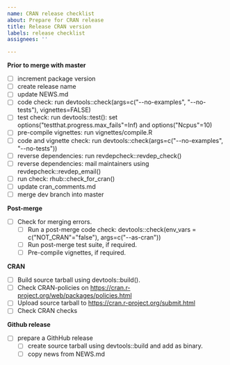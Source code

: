 ```yaml
---
name: CRAN release checklist
about: Prepare for CRAN release
title: Release CRAN version
labels: release checklist
assignees: ''

---
```


**Prior to merge with master**
- [ ] increment package version
- [ ] create release name
- [ ] update NEWS.md
- [ ] code check: run devtools::check(args=c("--no-examples", "--no-tests"), vignettes=FALSE)
- [ ] test check: run devtools::test(): set options("testthat.progress.max_fails"=Inf) and options("Ncpus"=10)
- [ ] pre-compile vignettes: run vignettes/compile.R
- [ ] code and vignette check: run devtools::check(args=c("--no-examples", "--no-tests"))
- [ ] reverse dependencies: run revdepcheck::revdep_check()
- [ ] reverse dependencies: mail maintainers using revdepcheck::revdep_email()
- [ ] run check: rhub::check_for_cran()
- [ ] update cran_comments.md
- [ ] merge dev branch into master

**Post-merge**
- [ ] Check for merging errors.
  - [ ] Run a post-merge code check: devtools::check(env_vars = c("NOT_CRAN"="false"), args=c("--as-cran"))
  - [ ] Run post-merge test suite, if required.
  - [ ] Pre-compile vignettes, if required.

**CRAN**
- [ ] Build source tarball using devtools::build().
- [ ] Check CRAN-policies on https://cran.r-project.org/web/packages/policies.html
- [ ] Upload source tarball to https://cran.r-project.org/submit.html
- [ ] Check CRAN checks

**Github release**
- [ ] prepare a GithHub release
  - [ ] create source tarball using devtools::build and add as binary.
  - [ ] copy news from NEWS.md
